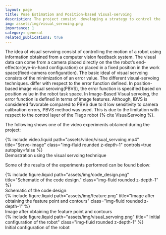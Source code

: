 ```yaml
---
layout: page
title: Pose Estimation and Position-based Visual-servoing
description: The project consist  developing a strategy to control the position of the end-effector and the mobile base od the Tiago robot using visual servoing feedback from a stereo camera. 
img: assets/img/visual_servoing.png
importance: 1
category: general
related_publications: true
---
```


The idea of visual servoing consist of controlling the motion of a robot using information obtained from a computer vision feedback system. The visual data can come from a camera placed directly on the the robot’s end-effector(eye-in-hand configuration) or placed in a fixed position in the work space(fixed-camera configuration). The basic ideal of visual servoing consists of the minimization of an error value. The different visual-servoing techniques. differ with respect to the error function defined. In position-based image visual seroving(PBVS), the error function is specified based on position value in the robot task space. In Image-Based Visual servoing, the error function is defined in terms of image features. Although, IBVS is considered favorable compared to PBVS due to it low sensitivity to camera calibration errors, PBVS method was used. This is due to the limitation with respect to the control layer of the Tiago robot {% cite VisualServoing %}.

 
The following shows one of the video experiments obtained during the project: 

<div class="row justify-content-sm-center">
    <div class="col-sm-6 mt-3 mt-md-0">
        {% include video.liquid path="assets/video/visual_servoing.mp4" title="Servo-image" class="img-fluid rounded z-depth-1" controls=true autoplay=false %}
    </div>
</div>
<div class="caption">
    Demostration using the visual servoing technique
</div>





Some of the results of the experiments performed can be found below:


<div class="row justify-content-sm-center">
    <div class="col-sm mt-3 mt-md-0">
        {% include figure.liquid path="assets/img/code_design.png" title="Schematic of the code design." class="img-fluid rounded z-depth-1" %}
    </div>
</div>
<div class="caption">
    Schematic of the code design
</div>

<div class="row justify-content-sm-center">
    <div class="col-sm-2 mt-3 mt-md-0">
        {% include figure.liquid path="assets/img/feature.png" title="Image after obtaining the feature point and contours" class="img-fluid rounded z-depth-1" %}
    </div>
</div>
<div class="caption">
    Image after obtaining the feature point and contours
</div>


<div class="row justify-content-sm-center">
    <div class="col-sm-4 mt-3 mt-md-0">
        {% include figure.liquid path="assets/img/visual_servoing.png" title=" Initial configuration of the robot" class="img-fluid rounded z-depth-1" %}
    </div>
</div>
<div class="caption">
     Initial configuration of the robot
</div>

